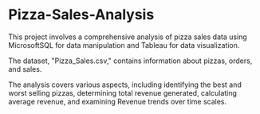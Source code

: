 # Pizza-Sales-Analysis 
This project involves a comprehensive analysis of pizza sales data using MicrosoftSQL for data manipulation and Tableau for data visualization.

The dataset, "Pizza_Sales.csv," contains information about pizzas, orders, and sales.

The analysis covers various aspects, including identifying the best and worst selling pizzas, determining total revenue generated, calculating average revenue, and examining Revenue trends over time scales.
